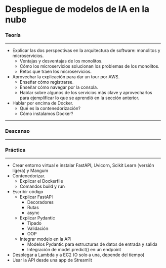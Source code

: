 # Despliegue de modelos de IA en la nube

### Teoría
---
- Explicar las dos perspectivas en la arquitectura de software: monolitos y microservicios.
    - Ventajas y desventajas de los monolitos.
    - Cómo los microservicios solucionan los problemas de los monolitos.
    - Retos que traen los microservicios.
- Aprovechar la explicación para dar un tour por AWS.
    - Enseñar cómo registrarse.
    - Enseñar cómo navegar por la consola.
    - Hablar sobre algunos de los servicios más clave y aprovecharlos para ejemplificar lo que se aprendió en la sección anterior.
- Hablar por encima de Docker.
    - Qué es la contenedorización?
    - Cómo instalamos Docker?

---
### Descanso
---

### Práctica
---
- Crear entorno virtual e instalar FastAPI, Uvicorn, Scikit Learn (versión ligera) y Mangum
- Contenedorizar.
    - Explicar el Dockerfile
    - Comandos build y run
- Escribir código
    - Explicar FastAPI
        - Decoradores
        - Rutas
        - async
    - Explicar Pydantic
        - Tipado
        - Validación
        - OOP
    - Integrar modelo en la API
        - Modelos Pydantic para estructuras de datos de entrada y salida
        - Integración de model.predict() en un endpoint
- Desplegar a Lambda y a EC2 (O solo a una, depende del tiempo)
- Usar la API desde una app de Streamlit